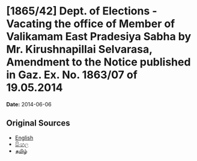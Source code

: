 # [1865/42] Dept. of Elections - Vacating the office of Member of Valikamam East Pradesiya Sabha by Mr. Kirushnapillai Selvarasa, Amendment to the Notice published in Gaz. Ex. No. 1863/07 of 19.05.2014

**Date:** 2014-06-06

## Original Sources

- [English](https://documents.gov.lk/view/extra-gazettes/2014/6/1865-42_E.pdf)
- [සිංහල](https://documents.gov.lk/view/extra-gazettes/2014/6/1865-42_S.pdf)
- [தமிழ்](https://documents.gov.lk/view/extra-gazettes/2014/6/1865-42_T.pdf)
